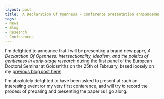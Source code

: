 ```yaml
---
layout: post
title:  A Declaration Of Openness - conference presentation announcement
tags:
- News
- Blog
- Research
- Conferences
---
```


<p>I'm delighted to announce that I will be presenting a brand-new paper, <i>A Declaration Of Openness: intersectionality, idealism, and the politics of gentleness in early-stage research</i> during the first panel of the European Doctoral Seminar at Goldsmiths on the 25th of February, based loosely on my <a href="https://emmawinston.me/2016/01/25/lived-experience/">previous blog post here!</a></p>

<p>I'm absolutely delighted to have been asked to present at such an interesting event for my very first conference, and will try to record the process of preparing and presenting the paper as I go along.</p>
